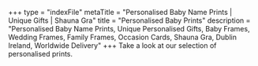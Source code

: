 +++
type = "indexFile"
metaTitle = "Personalised Baby Name Prints | Unique Gifts | Shauna Gra"
title = "Personalised Baby Prints"
description = "Personalised Baby Name Prints, Unique Personalised Gifts, Baby Frames, Wedding Frames, Family Frames, Occasion Cards, Shauna Gra, Dublin Ireland, Worldwide Delivery"
+++
Take a look at our selection of personalised prints.


